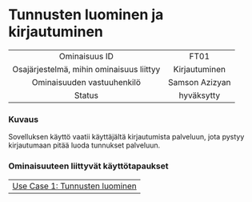# Tunnusten luominen ja kirjautuminen


| | |
|:-:|:-:|
| Ominaisuus ID |FT01 |
| Osajärjestelmä, mihin ominaisuus liittyy | Kirjautuminen |
| Ominaisuuden vastuuhenkilö | Samson Azizyan |
| Status | hyväksytty |

### Kuvaus

Sovelluksen käyttö vaatii käyttäjältä kirjautumista palveluun, jota pystyy kirjautumaan pitää luoda tunnukset palveluun.


### Ominaisuuteen liittyvät käyttötapaukset


| | 
|:-:|
| [Use Case 1: Tunnusten luominen](../README.md#tunnusten-luominen-ja-kirjautuminen) | 
